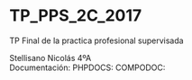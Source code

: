 # TP_PPS_2C_2017
TP Final de la practica profesional supervisada

Stellisano Nicolás 4ºA<br/>
Documentación:
PHPDOCS:
COMPODOC:
